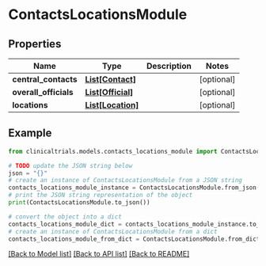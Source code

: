 # ContactsLocationsModule


## Properties

Name | Type | Description | Notes
------------ | ------------- | ------------- | -------------
**central_contacts** | [**List[Contact]**](Contact.md) |  | [optional] 
**overall_officials** | [**List[Official]**](Official.md) |  | [optional] 
**locations** | [**List[Location]**](Location.md) |  | [optional] 

## Example

```python
from clinicaltrials.models.contacts_locations_module import ContactsLocationsModule

# TODO update the JSON string below
json = "{}"
# create an instance of ContactsLocationsModule from a JSON string
contacts_locations_module_instance = ContactsLocationsModule.from_json(json)
# print the JSON string representation of the object
print(ContactsLocationsModule.to_json())

# convert the object into a dict
contacts_locations_module_dict = contacts_locations_module_instance.to_dict()
# create an instance of ContactsLocationsModule from a dict
contacts_locations_module_from_dict = ContactsLocationsModule.from_dict(contacts_locations_module_dict)
```
[[Back to Model list]](../README.md#documentation-for-models) [[Back to API list]](../README.md#documentation-for-api-endpoints) [[Back to README]](../README.md)


